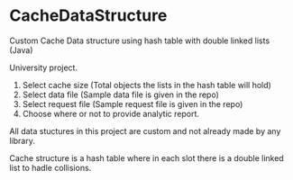 # CacheDataStructure
Custom Cache Data structure using hash table with double linked lists (Java)

University project.

1. Select cache size (Total objects the lists in the hash table will hold)
2. Select data file (Sample data file is given in the repo)
3. Select request file (Sample request file is given in the repo)
4. Choose where or not to provide analytic report.

All data stuctures in this project are custom and not already made by any library.

Cache structure is a hash table where in each slot there is a double linked list to hadle collisions.
